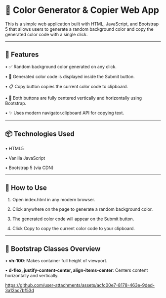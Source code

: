 # 🎨 Color Generator & Copier Web App

This is a simple web application built with HTML, JavaScript, and Bootstrap 5 that allows users to generate a random background color and copy the generated color code with a single click.

---

## 🚀 Features

•	✅ Random background color generated on any click.

•	🎯 Generated color code is displayed inside the Submit button.

•	📋 Copy button copies the current color code to clipboard.

•	📌 Both buttons are fully centered vertically and horizontally using Bootstrap.

•	✨ Uses modern navigator.clipboard API for copying text.

---

## 📦 Technologies Used

•	HTML5

•	Vanilla JavaScript

•	Bootstrap 5 (via CDN)

---

## 📁 How to Use

1.	Open index.html in any modern browser.

2.	Click anywhere on the page to generate a random background color.

3.	The generated color code will appear on the Submit button.

4.	Click Copy to copy the current color code to your clipboard.

---

## 🔧 Bootstrap Classes Overview

•	**vh-100**: Makes container full height of viewport.

• **d-flex, justify-content-center, align-items-center**: Centers content horizontally and vertically.


https://github.com/user-attachments/assets/acfc00e7-8178-463e-9ded-3a12ac7bf53d



